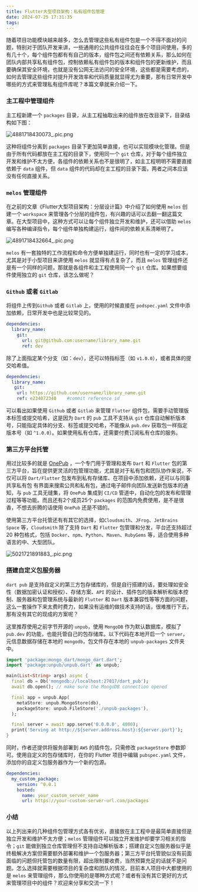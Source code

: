 ```yaml
---
title: Flutter大型项目架构：私有组件包管理
date: 2024-07-25 17:31:35
tags:
---
```


随着项目功能模块越来越多，怎么去管理这些私有组件包是一个不得不面对的问题，特别对于团队开发来讲，一些通用的公共组件往往会在多个项目间使用，多的有几十个，每个组件包都有有自己的版本，组件包之间还有依赖关系，那么如何在团队内部共享私有组件包，控制依赖私有组件包的版本和组件包的更新维护，而且要确保其安全环境，也就是没有公网无法访问的安全环境，这些都是需要考虑的，如何去管理这些组件对提升开发效率和代码质量就显得尤为重要，那有日常开发中哪些的方式来管理私有组件库呢？本篇文章就来介绍一下。

<!-- more -->

### 主工程中管理组件

主工程新建一个 `packages` 目录，从主工程抽取出来的组件放在改目录下，目录结构如下图：

![4881718430073_.pic.png](https://s2.loli.net/2024/06/15/X6OpUV7PEcLM8hB.png)

这种将组件分离到 `packages` 目录下更加简单直接，也可以实现模块化管理。但是由于所有代码都放在主工程的目录下，使用同一个 `git` 仓库，对于每个组件独立开发和维护不太方便，各组件的依赖关系也不是很明了，如主工程明明不需要直接依赖于 `data` 组件，但 `data` 组件的代码却在主工程的目录下面，两者之间本应该没有任何直接关系。

### `melos` 管理组件
在之前的文章《Flutter大型项目架构：分层设计篇》中介绍了如何使用 `melos` 创建一个 `workspace` 来管理各个分层的组件包，有兴趣的话可以去翻一翻这篇文章。在大型项目中，这种方式可以让每个组件独立开发和维护，还可以借助 `melos` 编写各种编译指令，每个组件单独构建运行，组件间的依赖关系清晰明了。

![4891718432664_.pic.png](https://s2.loli.net/2024/06/15/N2Eyis6JPgHcZYQ.png)

`melos` 有一套独特的工作流程和命令方便单独建运行，同时也有一定的学习成本，尤其是对于小型项目来讲使用 `melos` 就显得有点复杂了，而且 `melos` 管理组件还是有一个同样的问题，那就是各组件和主工程使用同一个 `git` 仓库。如果想要组件使用独立的 `git` 仓库，该怎么做呢？

### `Github` 或者 `Gitlab`
将组件上传到`Github` 或者 `Gitlab` 上，使用的时候直接在 `podspec.yaml` 文件中添加依赖，日常开发中也是比较常见的。

```yaml
dependencies:
  library_name:
    git:
      url: git@github.com:username/library_name.git
      ref: dev
```

除了上面指定某个分支（如：`dev`），还可以特指标签（如 `v1.0.0`），或者具体的提交哈希值。

```yaml
dependencies:
  library_name:
   git:
    url: https://github.com/username/library_name.git
    ref: e234072340    #commit reference id
```
可以看出如果使用 `Github` 或者 `Gitlab`  来管理 `Flutter` 组件包，需要手动管理版本标签或提交哈希，这是因为 `Dart` 的 `pub` 工具不支持从 `git` 仓库自动解析版本号，只能指定具体的分支、标签或提交哈希，不能像从 `pub.dev` 获取包一样指定版本号（如 `^1.0.0`）。如果使用私有仓库，还需要付费订阅私有仓库的服务。

### 第三方平台托管

用过比较多的就是 [OnePub](https://docs.onepub.dev/) ，一个专门用于管理和发布 `Dart` 和 `Flutter` 包的第三方平台，旨在提供更灵活的包管理功能，尤其是对于私有包和团队协作来说，不仅可以将 `Dart/Flutter` 包发布到私有存储库、在项目中添加依赖，还可以与同事共享私有包
有界面来搜索公共和私有包，通过电子邮件向团队发送新包版本的通知，与 `pub` 工具无缝集，将 `OnePub` 集成到 `CI/CD` 管道中，自动化包的发布和管理过程等等功能。而且还有2个成员25个 `packages` 的范围内免费使用，是不是很香，不想去折腾的话使用 `OnePub` 还是不错的。

使用第三方平台托管还有有其它的选择，如`Cloudsmith`、`JFrog`、`JetBrains Space` 等，`Cloudsmith` 除了支持 `Dart` 和 `Flutter` 包管理和分发，平台还支持超过 20 种包格式，包括 `Docker`、`npm`、`Python`、`Maven`、`RubyGems` 等，适合使用多种语言的中、大型团队。

![5021721891883_.pic.png](https://s2.loli.net/2024/07/25/LU4k3iMZn591dYR.png)

### 搭建自定义包服务器
`dart pub` 是支持自定义的第三方包存储库的，但是自行搭建的话，要处理如安全性（数据加密认证和授权）、存储方案、`API` 的设计、插件包的版本解析和版本控制、服务器和包管理系统与最新的 `Flutter` 和 `Dart` 版本兼容性等等方面的问题，这么一套操作下来太费时费力，如果没有运维的做技术支持的话，很难推行下去，那有没有其它的现成的方案呢？

这里推荐使用之前字节开源的 `unpub`，使用 `MongoDB` 作为默认数据库，模拟了 `pub.dev` 的功能，也能托管自己的包存储库。以下代码在本地开启一个 `server`，元信息数据存储在本地的 `mongodb`，包文件存在本地的 `unpub-packages` 文件夹中。

```dart
import 'package:mongo_dart/mongo_dart.dart';
import 'package:unpub/unpub.dart' as unpub;

main(List<String> args) async {
  final db = Db('mongodb://localhost:27017/dart_pub');
  await db.open(); // make sure the MongoDB connection opened

  final app = unpub.App(
    metaStore: unpub.MongoStore(db),
    packageStore: unpub.FileStore('./unpub-packages'),
  );

  final server = await app.serve('0.0.0.0', 4000);
  print('Serving at http://${server.address.host}:${server.port}');
}
```
同时，作者还提供将服务部署到 `AWS` 的插件包，只需修改 `packageStore` 参数即可。使用自定义的包存储库时，在你的 Flutter 项目中编辑 `pubspec.yaml` 文件，添加你的自定义包服务器作为一个新的包源。

```yaml
dependencies:
  my_custom_package:
    version: ^0.0.1
    hosted:
      name: your_custom_server_name
      url: https://your-custom-server-url.com/packages
```

### 小结

以上列出来的几种组件包管理方式各有优劣，直接放在主工程中是最简单直接但是独立开发和维护不太方便；`melos` 管理组件可以独立开发维护却要学习相关的指令；`git` 能做到独立仓库管理但不支持自动解析版本；搭建自定义包服务器似乎是终极解决方案但需要额外部署和维护一个包服务器；第三方平台托管貌似没有前面面临的问题但托管包的数量有限，超出限制要收费，当然预算充足的话就不是问题。怎么选择就需要根据项目的复杂度和团队的情况，目前本人项目中大都使用的是 `melos` 来管理组件，那么你使用的是哪种方式呢？或者有没有其它更好的方式来管理项目中的组件？欢迎来分享和交流一下！
